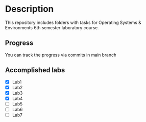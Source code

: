 # Description

This repository includes folders with tasks for Operating Systems & Environments 6th semester laboratory course.

## Progress

You can track the progress via commits in main branch

## Accomplished labs

- [x] Lab1
- [x] Lab2
- [x] Lab3
- [x] Lab4
- [ ] Lab5
- [ ] Lab6
- [ ] Lab7
